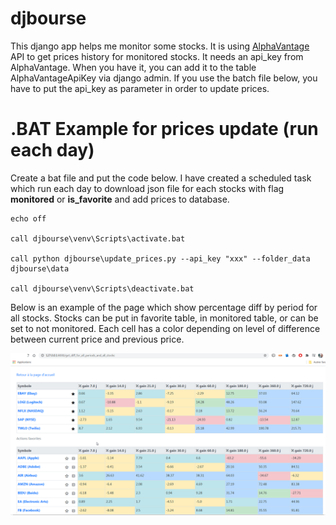# djbourse

This django app helps me monitor some stocks. It is using [AlphaVantage](https://rapidapi.com/alphavantage/api/alpha-vantage) API to get prices history for monitored stocks. It needs an api_key from AlphaVantage. When you have it, you can add it to the table AlphaVantageApiKey via django admin. If you use the batch file below, you have to put the api_key as parameter in order to update prices.

# .BAT Example for prices update (run each day)
Create a bat file and put the code below. I have created a scheduled task which run each day to download json file for each stocks with flag **monitored** or **is_favorite** and add prices to database.

```
echo off

call djbourse\venv\Scripts\activate.bat

call python djbourse\update_prices.py --api_key "xxx" --folder_data djbourse\data

call djbourse\venv\Scripts\deactivate.bat
```
Below is an example of the page which show percentage diff by period for all stocks. Stocks can be put in favorite table, in monitored table, or can be set to not monitored.
Each cell has a color depending on level of difference between current price and previous price.

![](images/get_diff_for_all_periods_and_all_stocks.png)
